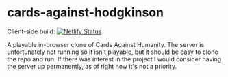 # cards-against-hodgkinson
Client-side build: 
[![Netlify Status](https://api.netlify.com/api/v1/badges/647c7141-1bde-466c-a4fa-0029b4dc01f8/deploy-status)](https://app.netlify.com/sites/festive-poincare-dd4ab7/deploys)

A playable in-browser clone of Cards Against Humanity. The server is unfortunately not running so it isn't playable, but it should be easy to clone the repo and run. If there was interest in the project I would consider having the server up permanently, as of right now it's not a priority.
